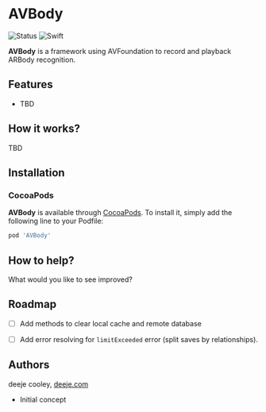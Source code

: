 # AVBody

![Status](https://img.shields.io/badge/status-alpha-orange.svg)
![Swift](https://img.shields.io/badge/swift-5.1-orange.svg)

**AVBody** is a framework using AVFoundation to record and playback ARBody recognition.

## Features
* TBD


## How it works?
TBD


## Installation

### CocoaPods
**AVBody** is available through [CocoaPods](http://cocoapods.org). To install it, simply add the following line to your Podfile:

```ruby
pod 'AVBody'
```

## How to help?
What would you like to see improved?


## Roadmap

- [ ] Add methods to clear local cache and remote database
- [ ] Add error resolving for `limitExceeded` error (split saves by relationships).


## Authors

deeje cooley, [deeje.com](http://www.deeje.com/)
- Initial concept
